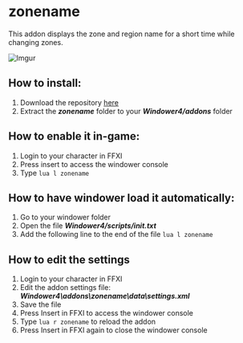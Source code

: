 # zonename
This addon displays the zone and region name for a short time while changing zones.

![Imgur](https://imgur.com/flR7uqK)

## How to install:
1. Download the repository [here](https://github.com/azamorapl/Lua/archive/personal.zip)
2. Extract the **_zonename_** folder to your **_Windower4/addons_** folder

## How to enable it in-game:
1. Login to your character in FFXI
2. Press insert to access the windower console
3. Type ``` lua l zonename ```

## How to have windower load it automatically:
1. Go to your windower folder
2. Open the file **_Windower4/scripts/init.txt_**
3. Add the following line to the end of the file ``` lua l zonename ```

## How to edit the settings
1. Login to your character in FFXI
2. Edit the addon settings file: **_Windower4\addons\zonename\data\settings.xml_**
3. Save the file
4. Press Insert in FFXI to access the windower console
5. Type ``` lua r zonename ``` to reload the addon
6. Press Insert in FFXI again to close the windower console
